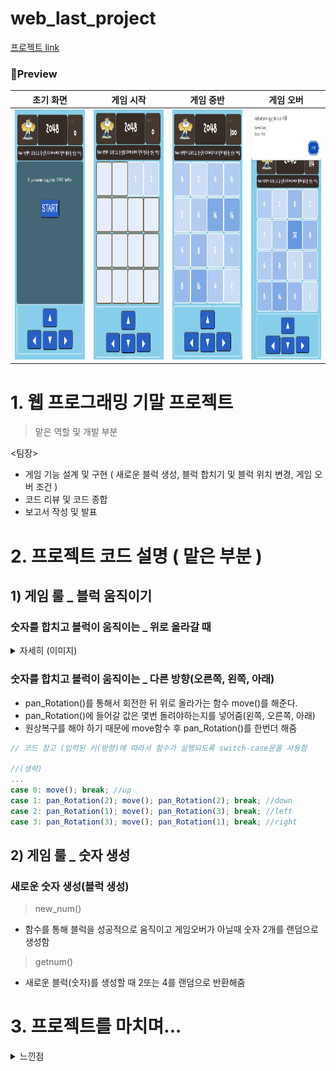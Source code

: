 # web_last_project
<a href="https://redbuttonking.github.io/web_last_project/"> 프로젝트 link </a>


### 🔭Preview
|초기 화면|게임 시작|게임 중반|게임 오버|
|:--:|:--:|:--:|:--:|
|<img src="img1.jpg" height = "400" width="300">|<img src="img2.jpg" height = "400" width="300">|<img src="img3.jpg" height = "400" width="300">|<img src="img4.jpg" height = "400" width="300">|

# 1. 웹 프로그래밍 기말 프로젝트

> 맡은 역할 및 개발 부분

<팀장>
- 게임 기능 설계 및 구현 ( 새로운 블럭 생성,  블럭 합치기 및 블럭 위치 변경, 게임 오버 조건 ) 
- 코드 리뷰 및 코드 종합
- 보고서 작성 및 발표

# 2. 프로젝트 코드 설명 ( 맡은 부분 )

## 1) 게임 룰 _ 블럭 움직이기

### 숫자를 합치고 블럭이 움직이는 _ 위로 올라갈 때

<details>
  
<summary> 자세히 (이미지) </summary>

|1|2|
|:--:|:--:|
|<img src="2048_위로_올리는_함수001.jpg" width="600">|<img src="2048_위로_올리는_함수002.jpg" width="600">|

- 마찬가지로 오른쪽, 왼쪽, 아래로 가는 로직은 행렬을 조건에 맞게 회전한 뒤 올리면 됨(그리고 다시 원상 복귀 회전)

</details>


### 숫자를 합치고 블럭이 움직이는 _ 다른 방향(오른쪽, 왼쪽, 아래)

- pan_Rotation()를 통해서 회전한 뒤 위로 올라가는 함수 move()를 해준다.
- pan_Rotation()에 들어갈 값은 몇번 돌려야하는지를 넣어줌(왼쪽, 오른쪽, 아래)
- 원상복구를 해야 하기 때문에 move함수 후 pan_Rotation()를 한번더 해줌

```js
// 코드 참고 (입력된 키(방향)에 따라서 함수가 실행되도록 switch-case문을 사용함

//(생략)
...
case 0: move(); break; //up
case 1: pan_Rotation(2); move(); pan_Rotation(2); break; //down
case 2: pan_Rotation(1); move(); pan_Rotation(3); break; //left
case 3: pan_Rotation(3); move(); pan_Rotation(1); break; //right

```

## 2) 게임 룰 _ 숫자 생성

### 새로운 숫자 생성(블럭 생성)

> new_num()
- 함수를 통해 블럭을 성공적으로 움직이고 게임오버가 아닐때 숫자 2개를 랜덤으로 생성함
> getnum()
- 새로운 블럭(숫자)를 생성할 때 2또는 4를 랜덤으로 반환해줌


# 3. 프로젝트를 마치며...

<details>
  
<summary> 느낀점 </summary>

처음 접해본 웹 프로그래밍이었는데 배움에 있어서 많이 어려웠지만 하나씩 차근차근 해결하다보니 많이 익숙해지고 재미있어졌다.
여태 c언어나 Java 같은 언어들로 콘솔창으로 결과만 봐왔었는데 내가 직접 웹페이지를 만들어서 배포까지 했다는것이 너무 놀라웠고 흥미로웠다. (물론 많이 미흡 ㅎ)
그래서인지 배우면서 웹에 대해 많이 관심을 가지게 됐었다.

특히 기말 과제로 팀 프로젝트를 하면서 하나의 프로젝트를 여럿이서 하는 협업이 쉬운일이 아니라는것을 많이 느꼈다.
협업하기에 있어서 어떻게 코드를 나눠서 짜고 합치고 공부를 해야 하는지가 나에겐 큰 산이었다.
그래서 팀원들의 코드를 다 받아서 내가 직접 바뀌고 변경된 부분들을 Copy해서 최종 파일을 만들었다.

너무나 감사했던건 내가 짠 코드와 로직들을 팀원들에게 이해시켜 주려고 알려줄 때 팀원들이 잘 이해해주었고 따라준것과
각자가 부족한 부분을 피드백 해주었을때 보완하고 새로운 아이디어를 내어주어 감사했다. 누구나 팀 프로젝트를 어려워하고
싫어하는 부분이 사람과의 협업인데 좋은 팀원들과 함께 프로젝트를 하고 그 팀의 팀장으로 이끌수 있었음에도 감사했다.

앞으로의 웹 프로젝트도 혹 다른 프로젝트를 할때도 많은 어려움이 있을텐데 그때마다 나의 기말 웹프로젝트를 떠올리며 이겨나가야겠다. 

</details>
